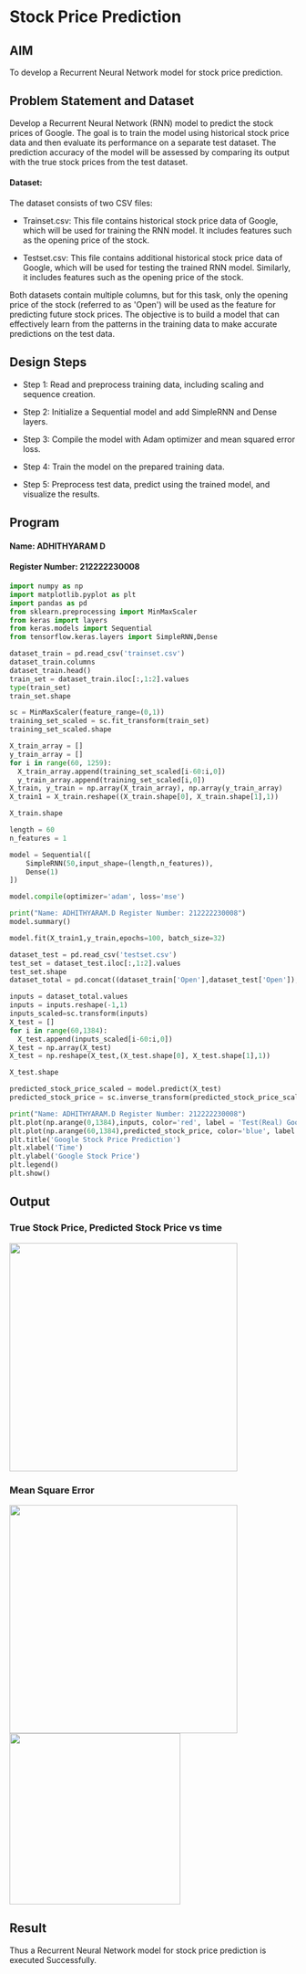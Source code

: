 # Stock Price Prediction
## AIM
To develop a Recurrent Neural Network model for stock price prediction.

## Problem Statement and Dataset
Develop a Recurrent Neural Network (RNN) model to predict the stock prices of Google. The goal is to train the model using historical stock price data and then evaluate its performance on a separate test dataset. The prediction accuracy of the model will be assessed by comparing its output with the true stock prices from the test dataset.
  #### Dataset: 
  The dataset consists of two CSV files:
  - Trainset.csv: This file contains historical stock price data of Google, which will be used for training the RNN model. It includes features such as the opening price of the stock.
  
  - Testset.csv: This file contains additional historical stock price data of Google, which will be used for testing the trained RNN model. Similarly, it includes features such as the opening price of the stock.

Both datasets contain multiple columns, but for this task, only the opening price of the stock (referred to as 'Open') will be used as the feature for predicting future stock prices.
The objective is to build a model that can effectively learn from the patterns in the training data to make accurate predictions on the test data.
## Design Steps
- Step 1:
Read and preprocess training data, including scaling and sequence creation.
- Step 2:
Initialize a Sequential model and add SimpleRNN and Dense layers.

- Step 3:
Compile the model with Adam optimizer and mean squared error loss.

- Step 4:
Train the model on the prepared training data.

- Step 5:
Preprocess test data, predict using the trained model, and visualize the results.

## Program
#### Name: ADHITHYARAM D
#### Register Number: 212222230008
```python
import numpy as np
import matplotlib.pyplot as plt
import pandas as pd
from sklearn.preprocessing import MinMaxScaler
from keras import layers
from keras.models import Sequential
from tensorflow.keras.layers import SimpleRNN,Dense

dataset_train = pd.read_csv('trainset.csv')
dataset_train.columns
dataset_train.head()
train_set = dataset_train.iloc[:,1:2].values
type(train_set)
train_set.shape

sc = MinMaxScaler(feature_range=(0,1))
training_set_scaled = sc.fit_transform(train_set)
training_set_scaled.shape

X_train_array = []
y_train_array = []
for i in range(60, 1259):
  X_train_array.append(training_set_scaled[i-60:i,0])
  y_train_array.append(training_set_scaled[i,0])
X_train, y_train = np.array(X_train_array), np.array(y_train_array)
X_train1 = X_train.reshape((X_train.shape[0], X_train.shape[1],1))

X_train.shape

length = 60
n_features = 1

model = Sequential([
    SimpleRNN(50,input_shape=(length,n_features)),
    Dense(1)
])

model.compile(optimizer='adam', loss='mse')

print("Name: ADHITHYARAM.D Register Number: 212222230008")
model.summary()

model.fit(X_train1,y_train,epochs=100, batch_size=32)

dataset_test = pd.read_csv('testset.csv')
test_set = dataset_test.iloc[:,1:2].values
test_set.shape
dataset_total = pd.concat((dataset_train['Open'],dataset_test['Open']),axis=0)

inputs = dataset_total.values
inputs = inputs.reshape(-1,1)
inputs_scaled=sc.transform(inputs)
X_test = []
for i in range(60,1384):
  X_test.append(inputs_scaled[i-60:i,0])
X_test = np.array(X_test)
X_test = np.reshape(X_test,(X_test.shape[0], X_test.shape[1],1))

X_test.shape

predicted_stock_price_scaled = model.predict(X_test)
predicted_stock_price = sc.inverse_transform(predicted_stock_price_scaled)

print("Name: ADHITHYARAM.D Register Number: 212222230008")
plt.plot(np.arange(0,1384),inputs, color='red', label = 'Test(Real) Google stock price')
plt.plot(np.arange(60,1384),predicted_stock_price, color='blue', label = 'Predicted Google stock price')
plt.title('Google Stock Price Prediction')
plt.xlabel('Time')
plt.ylabel('Google Stock Price')
plt.legend()
plt.show()
```
## Output

### True Stock Price, Predicted Stock Price vs time
<img src = "https://github.com/Adhithyaram29D/rnn-stock-price-prediction/assets/119393540/1ce0ba8e-ff7c-4b45-8897-fb9a15d16f33" width ="400">

### Mean Square Error
<img src = "https://github.com/Adhithyaram29D/rnn-stock-price-prediction/assets/119393540/b55df6de-b44d-4c53-a643-68b6fdb0d57d" width ="400">
<img src = "https://github.com/Adhithyaram29D/rnn-stock-price-prediction/assets/119393540/5b557c9e-f020-4dc4-8217-c7cff01ac119" height ="300">

## Result
Thus a Recurrent Neural Network model for stock price prediction is executed Successfully.
